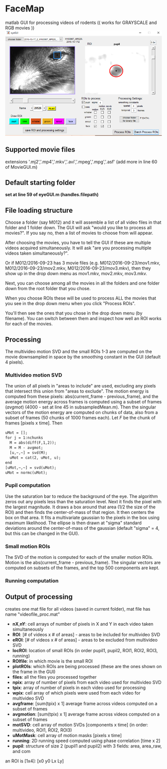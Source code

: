 # FaceMap
matlab GUI for processing videos of rodents
(( works for GRAYSCALE and RGB movies ))
![Alt text](/GUIscreenshot.PNG?raw=true "gui screenshot")

## Supported movie files
extensions '.mj2','.mp4','.mkv','.avi','.mpeg','.mpg','.asf' (add more in line 60 of MovieGUI.m)

## Default starting folder
**set at line 59 of eyeGUI.m (handles.filepath)**

## File loading structure
Choose a folder (say M012) and it will assemble a list of all video files in that folder and 1 folder down. The GUI will ask "would you like to process all movies?". If you say no, then a list of movies to choose from will appear. 

After choosing the movies, you have to tell the GUI if these are multiple videos acquired simultaneously. It will ask "are you processing multiple videos taken simultaneously?". 

Or if M012/2016-09-23 has 3 movie files (e.g. M012/2016-09-23/mov1.mkv, M012/2016-09-23/mov2.mkv, M012/2016-09-23/mov3.mkv), then they show up in the drop down menu as mov1.mkv, mov2.mkv, mov3.mkv.

Next, you can choose among all the movies in all the folders and one folder down from the root folder that you chose.

When you choose ROIs these will be used to process ALL the movies that you see in the drop down menu when you click "Process ROIs".

You'll then see the ones that you chose in the drop down menu (by filename). You can switch between them and inspect how well an ROI works for each of the movies.

## Processing

The multivideo motion SVD and the small ROIs 1-3 are computed on the movie downsampled in space by the smoothing constant in the GUI (default 4 pixels).

### Multivideo motion SVD

The union of all pixels in "areas to include" are used, excluding any pixels that intersect this union from "areas to exclude". The motion energy is computed from these pixels: abs(current_frame - previous_frame), and the average motion energy across frames is computed using a subset of frames (*avgmot*) (4000 - set at line 45 in subsampledMean.m). Then the singular vectors of the motion energy are computed on chunks of data, also from a subset of frames (50 chunks of 1000 frames each). Let *F* be the chunk of frames [pixels x time]. Then
```
uMot = [];
for j = 1:nchunks
  M = abs(diff(F,1,2));
  M = M - avgmot;
  [u,~,~] = svd(M);
  uMot = cat(2, uMot, u);
end
[uMot,~,~] = svd(uMot);
uMot = normc(uMot);
```


### Pupil computation

Use the saturation bar to reduce the background of the eye. The algorithm zeros out any pixels less than the saturation level. Next it finds the pixel with the largest magnitude. It draws a box around that area (1/2 the size of the ROI) and then finds the center-of-mass of that region. It then centers the box on that area. It fits a multivariate gaussian to the pixels in the box using maximum likelihood. The ellipse is then drawn at "sigma" standard deviations around the center-of-mass of the gaussian (default "sigma" = 4, but this can be changed in the GUI).

### Small motion ROIs

The SVD of the motion is computed for each of the smaller motion ROIs. Motion is the abs(current_frame - previous_frame). The singular vectors are computed on subsets of the frames, and the top 500 components are kept.
                  
### Running computation
                  
## Output of processing

creates one mat file for all videos (saved in current folder), mat file has name "videofile_proc.mat"
- **nX**,**nY**: cell arrays of number of pixels in X and Y in each video taken simultaneously
- **ROI**: [# of videos x # of areas] - areas to be included for multivideo SVD
- **eROI**: [# of videos x # of areas] - areas to be excluded from multivideo SVD
- **locROI**: location of small ROIs (in order pupil1, pupil2, ROI1, ROI2, ROI3, running)
- **ROIfile**: in which movie is the small ROI
- **plotROIs**: which ROIs are being processed (these are the ones shown on the frame in the GUI)
- **files**: all the files you processed together 
- **npix**: array of number of pixels from each video used for multivideo SVD
- **tpix**: array of number of pixels in each video used for processing
- **wpix**: cell array of which pixels were used from each video for multivideo SVD 
- **avgframe**: [sum(tpix) x 1] average frame across videos computed on a subset of frames
- **avgmotion**: [sum(tpix) x 1] average frame across videos computed on a subset of frames
- **motSVD**: cell array of motion SVDs [components x time] (in order: multivideo, ROI1, ROI2, ROI3)
- **uMotMask**: cell array of motion masks [pixels x time]
- **running**: 2D running speed computed using phase correlation [time x 2]
- **pupil**: structure of size 2 (pupil1 and pupil2) with 3 fields: area, area_raw, and com

an ROI is [1x4]: [x0 y0 Lx Ly]

